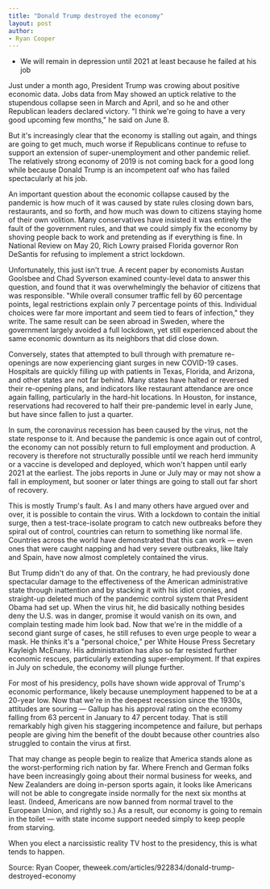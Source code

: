 ```yaml
---
title: "Donald Trump destroyed the economy"
layout: post
author:
- Ryan Cooper
---
```


- We will remain in depression until 2021 at least because he failed at his job

Just under a month ago, President Trump was crowing about positive economic data. Jobs data from May showed an uptick relative to the stupendous collapse seen in March and April, and so he and other Republican leaders declared victory. "I think we're going to have a very good upcoming few months," he said on June 8.

But it's increasingly clear that the economy is stalling out again, and things are going to get much, much worse if Republicans continue to refuse to support an extension of super-unemployment and other pandemic relief. The relatively strong economy of 2019 is not coming back for a good long while because Donald Trump is an incompetent oaf who has failed spectacularly at his job.

An important question about the economic collapse caused by the pandemic is how much of it was caused by state rules closing down bars, restaurants, and so forth, and how much was down to citizens staying home of their own volition. Many conservatives have insisted it was entirely the fault of the government rules, and that we could simply fix the economy by shoving people back to work and pretending as if everything is fine. In National Review on May 20, Rich Lowry praised Florida governor Ron DeSantis for refusing to implement a strict lockdown.

Unfortunately, this just isn't true. A recent paper by economists Austan Goolsbee and Chad Syverson examined county-level data to answer this question, and found that it was overwhelmingly the behavior of citizens that was responsible. "While overall consumer traffic fell by 60 percentage points, legal restrictions explain only 7 percentage points of this. Individual choices were far more important and seem tied to fears of infection," they write. The same result can be seen abroad in Sweden, where the government largely avoided a full lockdown, yet still experienced about the same economic downturn as its neighbors that did close down.

Conversely, states that attempted to bull through with premature re-openings are now experiencing giant surges in new COVID-19 cases. Hospitals are quickly filling up with patients in Texas, Florida, and Arizona, and other states are not far behind. Many states have halted or reversed their re-opening plans, and indicators like restaurant attendance are once again falling, particularly in the hard-hit locations. In Houston, for instance, reservations had recovered to half their pre-pandemic level in early June, but have since fallen to just a quarter.

In sum, the coronavirus recession has been caused by the virus, not the state response to it. And because the pandemic is once again out of control, the economy can not possibly return to full employment and production. A recovery is therefore not structurally possible until we reach herd immunity or a vaccine is developed and deployed, which won't happen until early 2021 at the earliest. The jobs reports in June or July may or may not show a fall in employment, but sooner or later things are going to stall out far short of recovery.

This is mostly Trump's fault. As I and many others have argued over and over, it is possible to contain the virus. With a lockdown to contain the initial surge, then a test-trace-isolate program to catch new outbreaks before they spiral out of control, countries can return to something like normal life. Countries across the world have demonstrated that this can work — even ones that were caught napping and had very severe outbreaks, like Italy and Spain, have now almost completely contained the virus.

But Trump didn't do any of that. On the contrary, he had previously done spectacular damage to the effectiveness of the American administrative state through inattention and by stacking it with his idiot cronies, and straight-up deleted much of the pandemic control system that President Obama had set up. When the virus hit, he did basically nothing besides deny the U.S. was in danger, promise it would vanish on its own, and complain testing made him look bad. Now that we're in the middle of a second giant surge of cases, he still refuses to even urge people to wear a mask. He thinks it's a "personal choice," per White House Press Secretary Kayleigh McEnany. His administration has also so far resisted further economic rescues, particularly extending super-employment. If that expires in July on schedule, the economy will plunge further.

For most of his presidency, polls have shown wide approval of Trump's economic performance, likely because unemployment happened to be at a 20-year low. Now that we're in the deepest recession since the 1930s, attitudes are souring — Gallup has his approval rating on the economy falling from 63 percent in January to 47 percent today. That is still remarkably high given his staggering incompetence and failure, but perhaps people are giving him the benefit of the doubt because other countries also struggled to contain the virus at first.

That may change as people begin to realize that America stands alone as the worst-performing rich nation by far. Where French and German folks have been increasingly going about their normal business for weeks, and New Zealanders are doing in-person sports again, it looks like Americans will not be able to congregate inside normally for the next six months at least. (Indeed, Americans are now banned from normal travel to the European Union, and rightly so.) As a result, our economy is going to remain in the toilet — with state income support needed simply to keep people from starving.

When you elect a narcissistic reality TV host to the presidency, this is what tends to happen.

Source: Ryan Cooper, theweek.com/articles/922834/donald-trump-destroyed-economy
